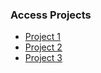 ### Access Projects  
- [Project 1](https://aknafea01.github.io/SIDE-PROJECTS/Project-1)
- [Project 2](https://aknafea01.github.io/SIDE-PROJECTS/Project-2)
- [Project 3](https://aknafea01.github.io/SIDE-PROJECTS/Project-3)

